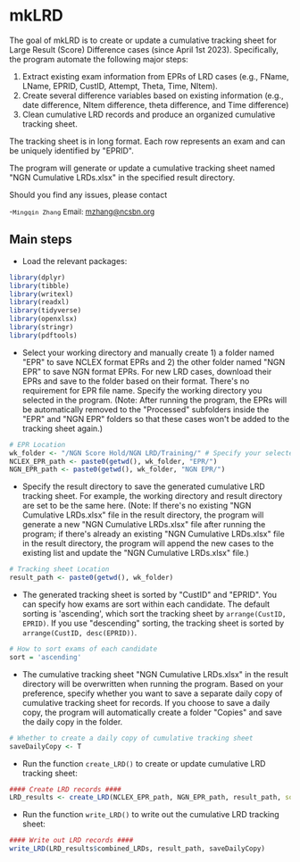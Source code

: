 
<!-- README.md is generated from README.Rmd. Please edit that file -->

# mkLRD

<!-- badges: start -->
<!-- badges: end -->

The goal of mkLRD is to create or update a cumulative tracking sheet for Large Result (Score) Difference cases (since April 1st 2023). Specifically, the program automate the following major steps:
1.	Extract existing exam information from EPRs of LRD cases (e.g., FName, LName, EPRID, CustID, Attempt, Theta, Time, NItem).
2.	Create several difference variables based on existing information (e.g., date difference, NItem difference, theta difference, and Time difference)
3.	Clean cumulative LRD records and produce an organized cumulative tracking sheet.

The tracking sheet is in long format. Each row represents an exam and can be uniquely identified by "EPRID". 

The program will generate or update a cumulative tracking sheet named "NGN Cumulative LRDs.xlsx" in the specified result directory.

Should you find any issues, please contact

<font size="2"> -`Mingqin Zhang` Email: <mzhang@ncsbn.org> </font>


## Main steps

- Load the relevant packages:

``` r
library(dplyr)
library(tibble)
library(writexl)
library(readxl)
library(tidyverse)
library(openxlsx)
library(stringr)
library(pdftools)
```

- Select your working directory and manually create 1) a folder named "EPR" to save NCLEX format EPRs and 2) the other folder named "NGN EPR" to save NGN format EPRs. For new LRD cases, download their EPRs and save to the folder based on their format. There's no requirement for EPR file name. Specify the working directory you selected in the program. (Note: After running the program, the EPRs will be automatically removed to the "Processed" subfolders inside the "EPR" and "NGN EPR" folders so that these cases won't be added to the tracking sheet again.)

``` r
# EPR Location
wk_folder <- "/NGN Score Hold/NGN LRD/Training/" # Specify your selected working directory
NCLEX_EPR_path <- paste0(getwd(), wk_folder, "EPR/")
NGN_EPR_path <- paste0(getwd(), wk_folder, "NGN EPR/")
```

- Specify the result directory to save the generated cumulative LRD tracking sheet. For example, the working directory and result directory are set to be the same here. (Note: If there's no existing "NGN Cumulative LRDs.xlsx" file in the result directory, the program will generate a new "NGN Cumulative LRDs.xlsx" file after running the program; if there's already an existing "NGN Cumulative LRDs.xlsx" file in the result directory, the program will append the new cases to the existing list and update the "NGN Cumulative LRDs.xlsx" file.)

``` r
# Tracking sheet Location
result_path <- paste0(getwd(), wk_folder)
```

- The generated tracking sheet is sorted by "CustID" and "EPRID". You can specify how exams are sort within each candidate. The default sorting is 'ascending', which sort the tracking sheet by `arrange(CustID, EPRID)`. If you use "descending" sorting, the tracking sheet is sorted by `arrange(CustID, desc(EPRID))`.

``` r
# How to sort exams of each candidate
sort = 'ascending'
```

- The cumulative tracking sheet "NGN Cumulative LRDs.xlsx" in the result directory will be overwritten when running the program. Based on your preference, specify whether you want to save a separate daily copy of cumulative tracking sheet for records. If you choose to save a daily copy, the program will automatically create a folder "Copies" and save the daily copy in the folder.

``` r
# Whether to create a daily copy of cumulative tracking sheet
saveDailyCopy <- T
```

- Run the function `create_LRD()` to create or update cumulative LRD tracking sheet:

``` r
#### Create LRD records ####
LRD_results <- create_LRD(NCLEX_EPR_path, NGN_EPR_path, result_path, sort = sort)
```

- Run the function `write_LRD()` to write out the cumulative LRD tracking sheet:

``` r
#### Write out LRD records ####
write_LRD(LRD_results$combined_LRDs, result_path, saveDailyCopy)
```
